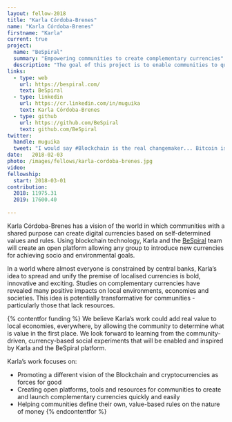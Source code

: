 ```yaml
---
layout: fellow-2018
title: "Karla Córdoba-Brenes"
name: "Karla Córdoba-Brenes"
firstname: "Karla"
current: true
project:
  name: "BeSpiral"
  summary: "Empowering communities to create complementary currencies"
  description: "The goal of this project is to enable communities to quickly design and launch currencies based on their local, environmental and social goals."
links:
  - type: web
    url: https://bespiral.com/
    text: BeSpiral
  - type: linkedin
    url: https://cr.linkedin.com/in/muguika
    text: Karla Córdoba-Brenes
  - type: github
    url: https://github.com/BeSpiral
    text: github.com/BeSpiral
twitter:
  handle: muguika
  tweet: "I would say #Blockchain is the real changemaker... Bitcoin is only its first implementation! more is to come!"
date:   2018-02-03
photo: /images/fellows/karla-cordoba-brenes.jpg
video:
fellowship:
  start: 2018-03-01
contribution:
  2018: 11975.31
  2019: 17600.40 
 
---
```

Karla Córdoba-Brenes has a vision of the world in which communities with a shared purpose can create digital currencies based on self-determined values and rules. Using blockchain technology, Karla and the [BeSpiral](https://bespiral.com/) team will create an open platform allowing any group to introduce new currencies for achieving socio and environmental goals.

In a world where almost everyone is constrained by central banks, Karla’s idea to spread and unify the premise of localised currencies is bold, innovative and exciting. Studies on complementary currencies have revealed many positive impacts on local environments, economies and societies. This idea is potentially transformative for communities - particularly those that lack resources. 

{% contentfor funding %}
We believe Karla’s work could add real value to local economies, everywhere, by allowing the community to determine what is value in the first place. We look forward to learning from the community-driven, currency-based social experiments that will be enabled and inspired by Karla and the BeSpiral platform. 

Karla’s work focuses on: 

- Promoting a different vision of the Blockchain and cryptocurrencies as forces for good
- Creating open platforms, tools and resources for communities to create and launch complementary currencies quickly and easily
- Helping communities define their own, value-based rules on the nature of money
{% endcontentfor %}